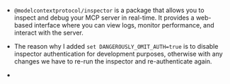 - `@modelcontextprotocol/inspector` is a package that allows you to inspect and debug your MCP server in real-time. It provides a web-based interface where you can view logs, monitor performance, and interact with the server.

- The reason why I added `set DANGEROUSLY_OMIT_AUTH=true` is to disable inspector authentication for development purposes, otherwise with any changes we have to re-run the inspector and re-authenticate again.

-
